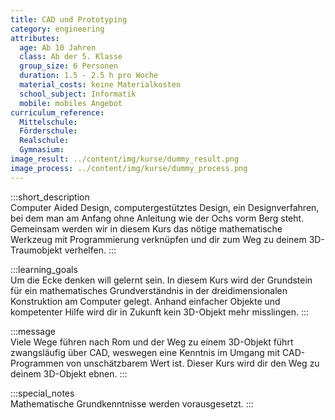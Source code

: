 ```yaml
---
title: CAD und Prototyping
category: engineering
attributes:
  age: Ab 10 Jahren
  class: Ab der 5. Klasse
  group_size: 6 Personen
  duration: 1.5 - 2.5 h pro Woche
  material_costs: keine Materialkosten
  school_subject: Informatik
  mobile: mobiles Angebot
curriculum_reference:
  Mittelschule:
  Förderschule:
  Realschule:
  Gymnasium:
image_result: ../content/img/kurse/dummy_result.png
image_process: ../content/img/kurse/dummy_process.png
---
```

:::short_description  
Computer Aided Design, computergestütztes Design, ein Designverfahren, bei dem man am Anfang ohne Anleitung wie der Ochs vorm Berg steht. Gemeinsam werden wir in diesem Kurs das nötige mathematische Werkzeug mit Programmierung verknüpfen und dir zum Weg zu deinem 3D-Traumobjekt verhelfen.
:::

:::learning_goals  
Um die Ecke denken will gelernt sein. In diesem Kurs wird der Grundstein für ein mathematisches Grundverständnis in der dreidimensionalen Konstruktion am Computer gelegt. Anhand einfacher Objekte und kompetenter Hilfe wird dir in Zukunft kein 3D-Objekt mehr misslingen.
:::

:::message  
Viele Wege führen nach Rom und der Weg zu einem 3D-Objekt führt zwangsläufig über CAD, weswegen eine Kenntnis im Umgang mit CAD-Programmen von unschätzbarem Wert ist. Dieser Kurs wird dir den Weg zu deinem 3D-Objekt ebnen.
:::  

:::special_notes  
Mathematische Grundkenntnisse werden vorausgesetzt.
:::
